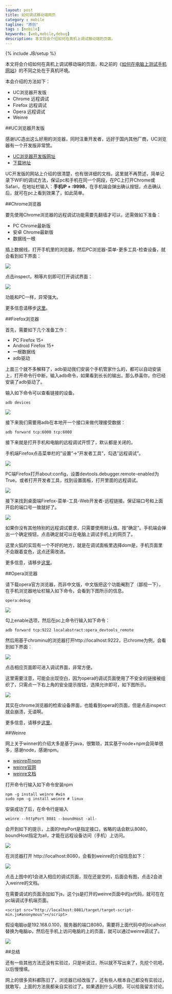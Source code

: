 ```yaml
---
layout: post
title: 如何调试移动端网页
category : mobile
tagline: "原创"
tags : [mobile]
keywords: [web,mobile,debug]
description: 本文将会介绍如何在真机上调试移动端的页面。
---
```

{% include JB/setup %}

本文将会介绍如何在真机上调试移动端的页面，和之前的《[如何在电脑上测试手机网站](http://yanhaijing.com/web/2014/02/21/how-to-test-mobile-websit-on-pc/)》的不同之处在于真机环境。

本会介绍的方法如下：

- UC浏览器开发版
- Chrome 远程调试
- Firefox 远程调试
- Opera 远程调试
- Weinre

##UC浏览器开发版

感谢UC造出这么好用的浏览器，同时注重开发者，远好于国内其他厂商，UC浏览器有一个开发版非常赞。

- [UC浏览器开发版网址](http://www.uc.cn/business/developer/)
- [下载地址](http://wap.uc.cn/index.php?action=PackageDown&do=ByPfid&product=UCBrowser&pfid=145&lang=zh-cn&bid=33533&direct=true&from=dev-slp-dir-pc)

UC开发版的网站上介绍的很清楚，也有很详细的文档，这里就不再赘述，简单记录下WIFI的调试方法，保证pc和手机在同一个网段，在PC上打开Chrome或Safari，在地址栏输入：**手机IP + :9998**，在手机端会弹出确认按钮，点击确认后，就可在pc上看到效果了，如此简单。

##Chrome浏览器

要先使用Chrome浏览器的远程调试功能需要先翻墙才可以，还需做如下准备：

- PC Chrome最新版
- 安卓 Chrome最新版
- 数据线一根

插上数据线，打开手机里的浏览器，然后PC浏览器-菜单-更多工具-检查设备，就会看到如下界面：

<img src="/assets/images/web-debug-for-mobile/156.png" />

点击inspect，稍等片刻即可打开调试界面：

<img src="/assets/images/web-debug-for-mobile/157.png" />

功能和PC一样，异常强大。

更多信息请移步[这里](https://developer.chrome.com/devtools/docs/remote-debugging#installing-androidsdk)。

##Firefox浏览器

首先，需要如下几个准备工作：

- PC Firefox 15+
- Android Firefox 15+
- 一根数据线
- adb驱动

上面三个就不多解释了，adb驱动我们安装个手机管家什么的，都可以自动安装上，打开命令行中断，输入adb命令，如果看到长长的输出，那么恭喜你，你已经安装了adb驱动了。

输入如下命令可以查看链接的设备。

	adb devices

<img src="/assets/images/web-debug-for-mobile/152.png" />

接下来我们需要用adb在本地开一个接口来做代理接受数据：

	adb forward tcp:6000 tcp:6000

接下来就是打开手机和电脑的远程调试开惯了，默认都是关闭的。

手机端Firefox点击菜单栏的”设置”->”开发者工具”，勾选”远程调试”。

<img src="/assets/images/web-debug-for-mobile/153.png" />

PC端Firefox打开about:config，设置devtools.debugger.remote-enabled为True。或者打开开发者工具，找到设置面板，打开里面的远程调试。

<img src="/assets/images/web-debug-for-mobile/154.png" />

接下来找到桌面端Firefox-菜单-工具-Web开发者-远程链接。保证端口号和上面开启的端口号一致就好了。

<img src="/assets/images/web-debug-for-mobile/155.png" />

如果你没有其他特别的远程调试要求，只需要使用默认值。按“确定”。手机端会弹出一个确定按钮，点击确定就可以在电脑上调试手机上的网页了。

这里火狐的实现有一个不好的地方，就是在调试面板里选择dom是，手机页面里不会跟着变色，这点还需改进。

更多信息，请移步[这里](https://developer.mozilla.org/en-US/docs/Tools/Remote_Debugging/Firefox_for_Android)。

##Opera浏览器

请下载opera官方浏览器，而非中文版，中文版把这个功能阉割了（鄙视一下），在手机浏览器地址栏输入如下命令，会看到下图所示的信息。

	opera:debug

<img src="/assets/images/web-debug-for-mobile/158.png" />

勾上enable选项，然后在pc上命令行输入如下命令：

	adb forward tcp:9222 localabstract:opera_devtools_remote

然后用基于chrominu的浏览器打开http://localhost:9222，已chrome为例，会看到如下界面：

<img src="/assets/images/web-debug-for-mobile/159.png" />

点击相应页面即可进入调试界面，非常方便。

这里需要注意，可能会出现空白，因为opera的调试页面使用了不安全的链接被组织了，只需点一下右上角的安全提示按钮，选择允许即可，如下图所示。

<img src="/assets/images/web-debug-for-mobile/160.png" />

其实在chrome浏览器的检索设备界面，也能看到opera的页面，但是点击inspect就会崩溃，无语啊。

更多信息，请移步[这里](https://dev.opera.com/articles/remotely-debugging-opera-for-android/)。

##Weinre

网上关于winner的介绍大多是基于java，很繁琐，其实基于node+npm会简单很多，感谢node，感谢npm。

- [weinre在npm](https://www.npmjs.com/package/weinre)
- [weinre官网](http://people.apache.org/~pmuellr/weinre/)
- [weinre文档](http://people.apache.org/~pmuellr/weinre/docs/latest/)

打开命令行输入如下命令安装npm
	
	npm -g install weinre #win
	sudo npm -g install weinre # linux

安装成功了后，在命令行是输入

	weinre --httpPort 8081 --boundHost -all-

会开到如下的提示，上面的httpPort是指定接口，省略的话会默认8080，boundHost指定为all，才能在远程设备访问（手机）上访问。

<img src="/assets/images/web-debug-for-mobile/147.png" />

在浏览器打开 http://localhost:8080，会看到weinre的介绍信息如下：

<img src="/assets/images/web-debug-for-mobile/148.png" />

点击上图中的1会进入相应的调试页面，现在还是空的，后面会有图，点击2会进入weinre的文档。

在需要调试的页面添加如下js，这个js是打开的weinre页面中的js代码，就可在在pc端调试手机端页面。

	<script src="http://localhost:8081/target/target-script-min.js#anonymous"></script>

假设电脑ip是192.168.0.100，服务器的端口8080，需要将上面代码中的localhost替换为电脑ip，然后在手机上访问电脑的上的页面，就可以通过weinre调试了。

<img src="/assets/images/web-debug-for-mobile/149.gif" />

##总结

还有一些其他方法还没有实验过，只是听说过，所以就不写出来了，先挖个坑吧，以后慢慢填。

网上的很多资料都陈旧了，浏览器已经改版了，还有些人根本自己都没有实验过，就敢写，上面的方法我都亲自实验过了。如果遇到什么问题，可以给我留言讨论。